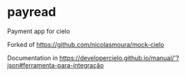 # payread
Payment app for cielo 

Forked of https://github.com/nicolasmoura/mock-cielo

Documentation in https://developercielo.github.io/manual/'?json#ferramenta-para-integração
